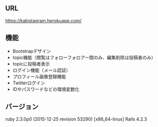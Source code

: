 ## URL

https://kakistagram.herokuapp.com/

## 機能

- Bootstrapデザイン
- topic機能（閲覧はフォローフォロアー間のみ、編集削除は投稿者のみ）
- topicに投稿者表示
- ログイン機能（メール認証）
- プロフィール画像登録機能
- Twitterログイン
- IDやパスワードなどの環境変数化

## バージョン

ruby 2.3.0p0 (2015-12-25 revision 53290) [x86_64-linux]
Rails 4.2.3
